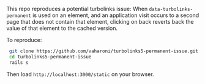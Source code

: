 This repo reproduces a potential turbolinks issue:
 When `data-turbolinks-permanent` is used on an element, and an application visit occurs to a second page that does
 not contain that element, clicking on back reverts back the value of that element to the cached version.

To reproduce:
```bash
 git clone https://github.com/vaharoni/turbolinks5-permanent-issue.git
 cd turbolinks5-permanent-issue
 rails s
```

Then load `http://localhost:3000/static` on your browser.

